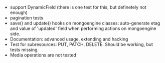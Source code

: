 * support DynamicField (there is one test for this, but definetely not enough)
* pagination tests
* save() and update() hooks on mongoengine classes: auto-generate etag and
  value of 'updated' field when performing actions on mongoengine side.
* Documentation: advanced usage, extending and hacking
* Test for subresources: PUT, PATCH, DELETE. Should be working, but tests missing.
* Media operations are not tested
